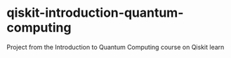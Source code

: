 # qiskit-introduction-quantum-computing
Project from the Introduction to Quantum Computing course on Qiskit learn

